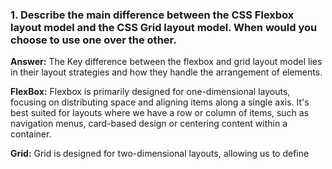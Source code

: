 ### 1. Describe the main difference between the CSS Flexbox layout model and the CSS Grid layout model. When would you choose to use one over the other.
**Answer:** The Key difference between the flexbox and grid layout model lies in their layout strategies and how they handle the arrangement of elements.

**FlexBox:** Flexbox is primarily designed for one-dimensional layouts, focusing on distributing space and aligning items along a single axis. It's best suited  for layouts where we have a row or column of items, such as navigation menus, card-based design or centering content within a container.

**Grid:** Grid is designed for two-dimensional layouts, allowing us to define 